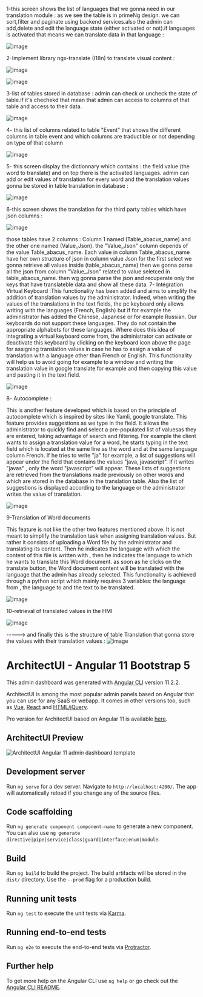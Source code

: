 1-this screen shows the list of languages that we gonna need in our translation module : as we see the table is in primeNg design. we can sort,filter and paginate using backend services.also the admin can add,delete and edit the language state (either activated or not).if languages is activated that means we can translate data
in that language :

![image](https://user-images.githubusercontent.com/48753442/180739074-8759b8e9-cfab-4c16-af7d-c8b37bfa3e48.png)

2-Implement library ngx-translate (I18n) to translate visual content :

![image](https://user-images.githubusercontent.com/48753442/180739346-ae40fc26-c0d2-4b1c-a07b-fc16e22bf9c0.png)

![image](https://user-images.githubusercontent.com/48753442/180739361-1386cc5e-1345-4a03-ab43-bf6bf18fd455.png)

3-list of tables stored in database : admin can check or uncheck the state of table.if it's chechekd that mean that admin can access to columns of that table and access to their data.

![image](https://user-images.githubusercontent.com/48753442/180739798-afe7d6f5-09ff-490f-9032-7207e0d20220.png)

4- this list of columns related to table "Event" that shows the different columns in table event and which columns are traductible or not depending on type of that column

![image](https://user-images.githubusercontent.com/48753442/180740127-06b1a2e0-0027-44d4-b90a-5bb5c50a2232.png)

5- this screen display the dictionnary which contains : the field value (the word to translate) and on top there is the activated languages.
admin can add or edit values of translation for every word and the translation values gonna be stored in table translation in database :

![image](https://user-images.githubusercontent.com/48753442/180741889-8e086df0-54b0-48ce-9d4f-89026c2c1ec9.png)

6-this screen shows the translation for the third party tables which have json columns :

![image](https://user-images.githubusercontent.com/48753442/180742051-260540a8-41a4-4dde-aa92-11bbfd6d7171.png)

those tables have 2 columns : Column 1 named (Table_abacus_name) and the other one named (Value_Json). the "Value_Json" column depends of the value Table_abacus_name.
Each value in column Table_abacus_name have her own structure of json in column value Json
for the first select we gonna retrieve all values inside (table_abacus_name) then we gonna parse all the json from column "Value_Json" related to value seletced in table_abacus_name. then wg gonna parse the json and recuperate only the keys that have translateble data and show all these data.
 7- Intégration Virtual Keyboard :This functionality has been added and aims to simplify the addition of translation values ​​by the administrator. Indeed, when writing the values of the translations in the text fields, the pc keyboard only allows writing with the languages ​​(French, English) but if for example the administrator has added the Chinese, Japanese or for example Russian.
Our keyboards do not support these languages. They do not contain the appropriate alphabets for these languages. Where does this idea of ​​integrating a virtual keyboard come from, the administrator can activate or deactivate this keyboard by clicking on the keyboard icon above the page for assigning translation values ​​in case he has to assign a value of translation with a language other than French or English.
This functionality will help us to avoid going for example to a window and writing the translation value in google translate for example and then copying this value and pasting it in the text field.

![image](https://user-images.githubusercontent.com/48753442/180745332-236872d6-319a-4039-9eb0-34b0c88341cc.png)

8- Autocomplete : 

This is another feature developed which is based on the principle of autocomplete which is inspired by sites like Yamli, google translate. This feature provides suggestions as we type in the field. It allows the administrator to quickly find and select a pre-populated list of values ​​as they are entered, taking advantage of search and filtering. For example the client wants to assign a translation value for a word, he starts typing in the text field which is located at the same line as the word and at the same language column French.
If he tries to write "ja" for example, a list of suggestions will appear under the field that contains the values ​​"java, javascript". If it writes "javas" , only the word "javascript" will appear.
These lists of suggestions are retrieved from the translations made previously on other words and which are stored in the database in the translation table. Also the list of suggestions is displayed according to the language or the administrator writes the value of translation.

![image](https://user-images.githubusercontent.com/48753442/180745659-870516fb-3920-454d-97aa-94ae5896f924.png)

9-Translation of Word documents

This feature is not like the other two features mentioned above. It is not meant to simplify the translation task when assigning translation values. But rather it consists of uploading a Word file by the administrator and translating its content.
Then he indicates the language with which the content of this file is written with , then he indicates the language to which he wants to translate this Word document.
as soon as he clicks on the translate button, the Word document content will be translated with the language that the admin has already selected.
This functionality is achieved through a python script which mainly requires 3 variables: the language from , the language to and the text to be translated.

![image](https://user-images.githubusercontent.com/48753442/180745891-fdcd1154-2be8-4665-b7af-0e4bb47874ef.png)

10-retrieval of translated values in the HMI

![image](https://user-images.githubusercontent.com/48753442/180746064-9d21a5cc-de0a-4a71-8e6f-d30ab7fd1d17.png)


-----> and finally this is the structure of table Translation that gonna store the values with their translation values :
![image](https://user-images.githubusercontent.com/48753442/180746234-15b62443-0e40-4f62-9331-97d6f3291566.png)






# ArchitectUI - Angular 11 Bootstrap 5

This admin dashboard was generated with [Angular CLI](https://github.com/angular/angular-cli) version 11.2.2.

ArchitectUI is among the most popular admin panels based on Angular that you can use for any SaaS or webapp. It comes in other versions too, such as [Vue](https://dashboardpack.com/theme-details/architectui-dashboard-vue-pro), [React](https://dashboardpack.com/theme-details/architectui-dashboard-react-pro) and [HTML/jQuery](https://dashboardpack.com/theme-details/architectui-dashboard-html-pro/). 

Pro version for ArchitectUI based on Angular 11 is available [here](https://dashboardpack.com/theme-details/architectui-angular-7-bootstrap-material-design-pro).

## ArchitectUI Preview

![ArchitectUI Angular 11 admin dashboard template](https://colorlib.com/wp/wp-content/uploads/sites/2/architectui-angular-free.jpg)

## Development server

Run `ng serve` for a dev server. Navigate to `http://localhost:4200/`. The app will automatically reload if you change any of the source files.

## Code scaffolding

Run `ng generate component component-name` to generate a new component. You can also use `ng generate directive|pipe|service|class|guard|interface|enum|module`.

## Build

Run `ng build` to build the project. The build artifacts will be stored in the `dist/` directory. Use the `--prod` flag for a production build.

## Running unit tests

Run `ng test` to execute the unit tests via [Karma](https://karma-runner.github.io).

## Running end-to-end tests

Run `ng e2e` to execute the end-to-end tests via [Protractor](http://www.protractortest.org/).

## Further help

To get more help on the Angular CLI use `ng help` or go check out the [Angular CLI README](https://github.com/angular/angular-cli/blob/master/README.md).
